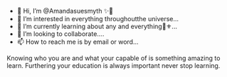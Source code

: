 - 👋 Hi, I’m @Amandasuesmyth ✨🌈
- 👀 I’m interested in everything throughoutthe universe...
- 🌱 I’m currently learning about any and everything🔱⚜️...
- 💞️ I’m looking to collaborate....
- 📫 How to reach me is by email or word...

<!---
Amandasuesmyth/Amandasuesmyth is a ✨ special ✨ repository because its `README.md` (this file) appears on your GitHub profile.
You can click the Preview link to take a look at your changes.
--->
Knowing who you are and what your capable of is something amazing to learn. Furthering your education is always important never stop learning.
